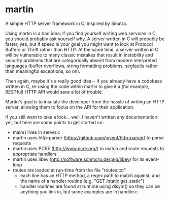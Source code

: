 martin
======

A simple HTTP server framework in C, inspired by Sinatra.

Using martin is a bad idea; if you find yourself writing web services in C, you should probably ask yourself why. A server written in C will probably be faster, yes, but if speed is your goal you might want to look at Protocol Buffers or Thrift rather than HTTP. At the same time, a server written in C will be vulnerable to many classic mistakes that result in instability and security problems that are categorically absent from modern interpreted languages (buffer overflows, string formatting problems, segfaults rather than meaningful exceptions, so on).

Then again, maybe it's a really good idea-- if you already have a codebase written in C, re-using the code within martin to give it a (for example, RESTful) HTTP API would save a lot of trouble.

Martin's goal is to insulate the developer from the hassle of writing an HTTP server, allowing them to focus on the API for their application.

If you still want to take a look... well, I haven't written any documentation yet, but here are some points to get started on:

   * main() lives in server.c
   * martin uses http-parser (https://github.com/joyent/http-parser) to parse requests
   * martin uses PCRE (http://www.pcre.org/) to match and route requests to appropriate handlers
   * martin uses libev (http://software.schmorp.de/pkg/libev) for its event-loop
   * routes are loaded at run-time from the file "routes.txt"
      * each line has an HTTP method, a regex path to match against, and the name of a handler routine (e.g. "GET /static get_static")
      * handler routines are found at runtime using dlsym() so they can be anything you link in, but some examples are in handler.c
